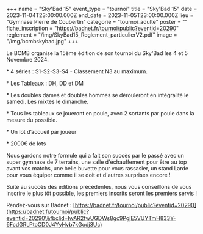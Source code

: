 +++
name = "Sky'Bad 15"
event_type = "tournoi"
title = "Sky'Bad 15"
date = 2023-11-04T23:00:00.000Z
end_date = 2023-11-05T23:00:00.000Z
lieu = "Gymnase Pierre de Coubertin"
categorie = "tournoi_adulte"
poster = ""
fiche_inscription = "https://badnet.fr/tournoi/public?eventid=20290"
reglement = "/img/SkyBad15_Reglement_particulierV2.pdf"
image = "/img/bcmbskybad.jpg"
+++

Le BCMB organise la 15ème édition de son tournoi du Sky'Bad les 4 et 5 Novembre 2024.

\* 4 séries : S1-S2-S3-S4 - Classement N3 au maximum.

\* Les Tableaux : DH, DD et DM

\* Les doubles dames et doubles hommes se dérouleront en intégralité le samedi. Les mixtes le dimanche.

\* Tous les tableaux se joueront en poule, avec 2 sortants par poule dans la mesure du possible.

\* Un lot d’accueil par joueur

\* 2000€ de lots

Nous gardons notre formule qui a fait son succès par le passé avec un super gymnase de 7 terrains, une salle d'échauffement pour être au top avant vos matchs, une belle buvette pour vous rassasier, un stand Larde pour vous équiper comme il se doit et d'autres surprises encore !

Suite au succès des éditions précédentes, nous vous conseillons de vous inscrire le plus tôt possible, les premiers inscrits seront les premiers servis !

Rendez-vous sur Badnet : [https://badnet.fr/tournoi/public?eventid=20290](https://badnet.fr/tournoi/public?eventid=20290\&fbclid=IwAR2fwUGDWs8gc9PgjE5VUYTmH833Y-6FcdGRLPtoCD0J4YyHvb7kGodj3Uc)
